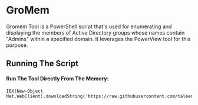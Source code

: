 # GroMem
Gromem Tool is a PowerShell script that's used for enumerating and displaying the members of Active Directory groups whose names contain "Admins" within a specified domain. It leverages the PowerView tool for this purpose.

## Running The Script 
#### Run The Tool Directly From The Memory:
```
IEX(New-Object Net.WebClient).downloadString('https://raw.githubusercontent.com/taleen98/GroMem/main/gromem.ps1')
```
